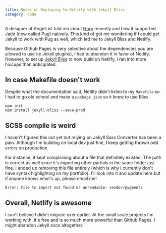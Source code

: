 ```yaml
---
title: Notes on Deploying to Netlify with Jekyll Bliss
category: code
---
```


A designer at AngelList told me about [Harp](http://harpjs.com/) recently and how it supported Jade (now called Pug) natively. This kind of got me wondering if I could get Jekyll to work with Pug as well, which led me to Jekyll Bliss and Netlify.

Because Github Pages is very selective about the dependencies you are allowed to use (ie Jekyll plugins), I had to abandon it in favor of Netlify. However, to set up [Jekyll Bliss](https://github.com/DougBeney/Jekyll-Bliss) to now build on Netlify, I ran into more hiccups than anticipated.

## In case Makefile doesn't work
Despite what the documentation said, Netlify didn't listen to my `Makefile` so I had to go old school and make a `package.json` so it knew to use Bliss.

```
npm init
npm install jekyll-bliss --save-prod
```

## SCSS compile is weird
I haven't figured this out yet but relying on Jekyll Sass Converter has been a pain. Although I'm building on local dev just fine, I keep getting thrown odd errors on production.

For instance, it kept complaining about a file that definitely existed. The path is correct as well since it's importing other partials in the same folder just fine. I ended up removing this file entirely (which is why I currently don't have syntax highlighting on my portfolio). I'll look into it and update here but if anyone knows what's up, please email me!

```
Error: File to import not found or unreadable: vendor/pygments
```

## Overall, Netlify is awesome
I can't believe I didn't migrate over earlier. At the small scale projects I'm working with, it's free and is so much more powerful than Github Pages. I might abandon Jekyll soon altogether.
